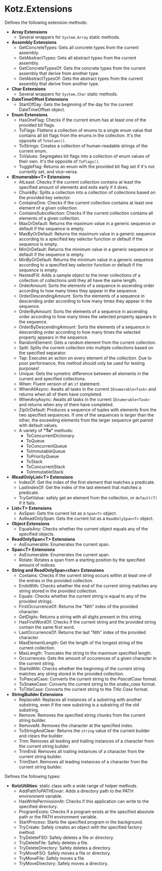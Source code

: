 # Kotz.Extensions

Defines the following extension methods:

- **Array Extensions**
    - Several wrappers for `System.Array` static methods.
- **Assembly Extensions**
    - GetConcreteTypes: Gets all concrete types from the current assembly.
    - GetAbstractTypes: Gets all abstract types from the current assembly.
    - GetConcreteTypesOf: Gets the concrete types from the current assembly that derive from another type.
    - GetAbstractTypesOf: Gets the abstract types from the current assembly that derive from another type.
- **Char Extensions**
    - Several wrappers for `System.Char` static methods.
- **DateTimeOffset Extensions**
    - StartOfDay: Gets the beginning of the day for the current DateTimeOffset object.
- **Enum Extensions**
    - HasOneFlag: Checks if the current enum has at least one of the provided bit flags.
    - ToFlags: Flattens a collection of enums to a single enum value that contains all bit flags from the enums in the collection. It's the opposite of `ToValues()`.
    - ToStrings: Creates a collection of human-readable strings of the current enum.
    - ToValues: Segregates bit flags into a collection of enum values of their own. It's the opposite of `ToFlags()`.
    - ToggleFlag: Returns an enum with the provided bit flag set if it's not currently set, and vice-versa.
- **IEnumerable\<T> Extensions**
    - AtLeast: Checks if the current collection contains at least the specified amount of elements and exits early if it does.
    - ChunkBy: Splits a collection into a collection of collections based on the provided key selector.
    - ContainsOne: Checks if the current collection contains at least one element of a given collection.
    - ContainsSubcollection: Checks if the current collection contains all elements of a given collection.
    - MaxOrDefault: Returns the maximum value in a generic sequence or default if the sequence is empty.
    - MaxByOrDefault: Returns the maximum value in a generic sequence according to a specified key selector function or default if the sequence is empty.
    - MinOrDefault: Returns the minimum value in a generic sequence or default if the sequence is empty.
    - MinByOrDefault: Returns the minimum value in a generic sequence according to a specified key selector function or default if the sequence is empty.
    - NestedFill: Adds a sample object to the inner collections of a collection of collections until they all have the same length.
    - OrderAmount: Sorts the elements of a sequence in ascending order according to how many times they appear in the sequence.
    - OrderDescendingAmount: Sorts the elements of a sequence in descending order according to how many times they appear in the sequence.
    - OrderByAmount: Sorts the elements of a sequence in ascending order according to how many times the selected property appears in the sequence.
    - OrderByDescendingAmount: Sorts the elements of a sequence in descending order according to how many times the selected property appears in the sequence.
    - RandomElement: Gets a random element from the current collection.
    - Split: Splits the current collection into multiple collections based on the specified separator.
    - Tap: Executes an action on every element of the collection. Due to poor performance, this method should only be used for testing purposes!
    - Unique: Gets the symetric difference between all elements in the current and specified collections.
    - When: Fluent version of an `if` statement.
    - WhenAllAsync: Awaits all tasks in the current `IEnumerable<Task>` and returns when all of them have completed.
    - WhenAnyAsync: Awaits all tasks in the current `IEnumerable<Task>` and returns when any of them have completed.
    - ZipOrDefault:  Produces a sequence of tuples with elements from the two specified sequences. If one of the sequences is larger than the other, the exceeding elements from the larger sequence get paired with default values.
    - A variety of **"To"** methods:
        - ToConcurrentDictionary
        - ToQueue
        - ToConcurrentQueue
        - ToImmutableQueue
        - ToPriorityQueue
        - ToStack
        - ToConcurrentStack
        - ToImmutableStack
- **IReadOnlyList\<T> Extensions**
    - IndexOf: Get the index of the first element that matches a predicate.
    - LastIndexOf: Get the index of the last element that matches a predicate.
    - TryGetValue: safely get an element from the collection, or `default(T)` if it fails.
- **List\<T> Extensions**
    - AsSpan: Gets the current list as a `Span<T>` object.
    - AsReadOnlySpan: Gets the current list as a `ReadOnlySpan<T>` object.
- **Object Extensions**
    - EqualsAny: Checks whether the current object equals any of the specified objects.
- **ReadOnlySpan\<T> Extensions**
    - AsEnumerable: Enumerates the current span.
- **Span\<T> Extensions**
    - AsEnumerable: Enumerates the current span.
    - Rotate: Rotates a span from a starting position by the specified amount of indices.
- **String and ReadOnlySpan\<char> Extensions**
    - Contains: Checks if the current string occurs within at least one of the entries in the provided collection.
    - EndsWith: Checks whether the end of the current string matches any string stored in the provided collection.
    - Equals: Checks whether the current string is equal to any of the provided strings.
    - FirstOccurrenceOf: Returns the "Nth" index of the provided character.
    - GetDigits: Returns a string with all digits present in this string.
    - HasFirstWordOf: Checks if the current string and the provided string contain the same first word.
    - LastOccurrenceOf: Returns the last "Nth" index of the provided character.
    - MaxElementLength: Get the length of the longest string of the current collection.
    - MaxLength: Truncates the string to the maximum specified length.
    - Occurrences: Gets the amount of occurences of a given character in the current string.
    - StartsWith: Checks whether the beginning of the current string matches any string stored in the provided collection.
    - ToPascalCase: Converts the current string to the *PascalCase* format.
    - ToSnakeCase: Converts the current string to the *snake_case* format.
    - ToTitleCase: Converts the current string to the *Title Case* format.
- **StringBuilder Extensions**
    - ReplaceAll: Replaces all instances of a substring with another substring, even if the new substring is a substring of the old substring.
    - Remove: Removes the specified string chunks from the current string builder.
    - RemoveAt: Removes the character at the specified index.
    - ToStringAndClear: Returns the `string` value of the current builder and clears the builder.
    - Trim: Removes all leading and trailing instances of a character from the current string builder.
    - TrimEnd: Removes all trailing instances of a character from the current string builder.
    - TrimStart: Removes all leading instances of a character from the current string builder.

Defines the following types:

- **KotzUtilities**: static class with a wide range of helper methods.
    - AddPathToPATHEnvar: Adds a directory path to the PATH environment variable.
    - HasWritePermissionAt: Checks if this application can write to the specified directory.
    - ProgramExists: Checks if a program exists at the specified absolute path or the PATH environment variable.
    - StartProcess: Starts the specified program in the background.
    - TryCreate: Safely creates an object with the specified factory method.
    - TryDeleteFSO: Safely deletes a file or directory.
    - TryDeleteFile: Safely deletes a file.
    - TryDeleteDirectory: Safely deletes a directory.
    - TryMoveFSO: Safely moves a file or directory.
    - TryMoveFile: Safely moves a file.
    - TryMoveDirectory: Safely moves a directory.